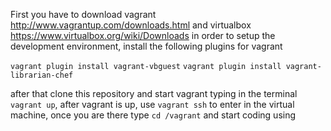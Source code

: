 First you have to download vagrant http://www.vagrantup.com/downloads.html and virtualbox https://www.virtualbox.org/wiki/Downloads in order to setup the development environment,
install the following plugins for vagrant

`vagrant plugin install vagrant-vbguest`
`vagrant plugin install vagrant-librarian-chef`

after that clone this repository and start vagrant typing in the terminal `vagrant up`, after vagrant is up, use `vagrant ssh` to enter in the virtual machine, once you are there type `cd /vagrant` and start coding using

